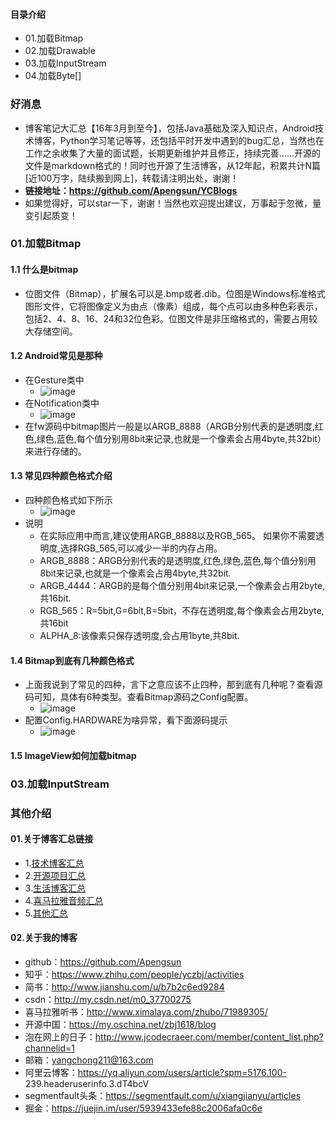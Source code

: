 #### 目录介绍
- 01.加载Bitmap
- 02.加载Drawable
- 03.加载InputStream
- 04.加载Byte[]



### 好消息
- 博客笔记大汇总【16年3月到至今】，包括Java基础及深入知识点，Android技术博客，Python学习笔记等等，还包括平时开发中遇到的bug汇总，当然也在工作之余收集了大量的面试题，长期更新维护并且修正，持续完善……开源的文件是markdown格式的！同时也开源了生活博客，从12年起，积累共计N篇[近100万字，陆续搬到网上]，转载请注明出处，谢谢！
- **链接地址：https://github.com/Apengsun/YCBlogs**
- 如果觉得好，可以star一下，谢谢！当然也欢迎提出建议，万事起于忽微，量变引起质变！




### 01.加载Bitmap
#### 1.1 什么是bitmap
- 位图文件（Bitmap），扩展名可以是.bmp或者.dib。位图是Windows标准格式图形文件，它将图像定义为由点（像素）组成，每个点可以由多种色彩表示，包括2、4、8、16、24和32位色彩。位图文件是非压缩格式的，需要占用较大存储空间。


#### 1.2 Android常见是那种
- 在Gesture类中
    - ![image](https://upload-images.jianshu.io/upload_images/4432347-ba3547dbe8657b98.png?imageMogr2/auto-orient/strip%7CimageView2/2/w/1240)
- 在Notification类中
    - ![image](https://upload-images.jianshu.io/upload_images/4432347-0e25d2cbffa79d2f.png?imageMogr2/auto-orient/strip%7CimageView2/2/w/1240)
- 在fw源码中bitmap图片一般是以ARGB_8888（ARGB分别代表的是透明度,红色,绿色,蓝色,每个值分别用8bit来记录,也就是一个像素会占用4byte,共32bit）来进行存储的。


#### 1.3 常见四种颜色格式介绍
- 四种颜色格式如下所示
    - ![image](https://upload-images.jianshu.io/upload_images/4432347-087ced24373b1106.png?imageMogr2/auto-orient/strip%7CimageView2/2/w/1240)
- 说明
    - 在实际应用中而言,建议使用ARGB_8888以及RGB_565。 如果你不需要透明度,选择RGB_565,可以减少一半的内存占用。
    - ARGB_8888：ARGB分别代表的是透明度,红色,绿色,蓝色,每个值分别用8bit来记录,也就是一个像素会占用4byte,共32bit.
    - ARGB_4444：ARGB的是每个值分别用4bit来记录,一个像素会占用2byte,共16bit.
    - RGB_565：R=5bit,G=6bit,B=5bit，不存在透明度,每个像素会占用2byte,共16bit
    - ALPHA_8:该像素只保存透明度,会占用1byte,共8bit.

    
#### 1.4 Bitmap到底有几种颜色格式
- 上面我说到了常见的四种，言下之意应该不止四种，那到底有几种呢？查看源码可知，具体有6种类型。查看Bitmap源码之Config配置。
    - ![image](https://upload-images.jianshu.io/upload_images/4432347-9662b84fa616999b.png?imageMogr2/auto-orient/strip%7CimageView2/2/w/1240)
- 配置Config.HARDWARE为啥异常，看下面源码提示
    - ![image](https://upload-images.jianshu.io/upload_images/4432347-e012043e101a9671.png?imageMogr2/auto-orient/strip%7CimageView2/2/w/1240)



#### 1.5 ImageView如何加载bitmap



### 03.加载InputStream







### 其他介绍
#### 01.关于博客汇总链接
- 1.[技术博客汇总](https://www.jianshu.com/p/614cb839182c)
- 2.[开源项目汇总](https://blog.csdn.net/m0_37700275/article/details/80863574)
- 3.[生活博客汇总](https://blog.csdn.net/m0_37700275/article/details/79832978)
- 4.[喜马拉雅音频汇总](https://www.jianshu.com/p/f665de16d1eb)
- 5.[其他汇总](https://www.jianshu.com/p/53017c3fc75d)



#### 02.关于我的博客
- github：https://github.com/Apengsun
- 知乎：https://www.zhihu.com/people/yczbj/activities
- 简书：http://www.jianshu.com/u/b7b2c6ed9284
- csdn：http://my.csdn.net/m0_37700275
- 喜马拉雅听书：http://www.ximalaya.com/zhubo/71989305/
- 开源中国：https://my.oschina.net/zbj1618/blog
- 泡在网上的日子：http://www.jcodecraeer.com/member/content_list.php?channelid=1
- 邮箱：yangchong211@163.com
- 阿里云博客：https://yq.aliyun.com/users/article?spm=5176.100- 239.headeruserinfo.3.dT4bcV
- segmentfault头条：https://segmentfault.com/u/xiangjianyu/articles
- 掘金：https://juejin.im/user/5939433efe88c2006afa0c6e




